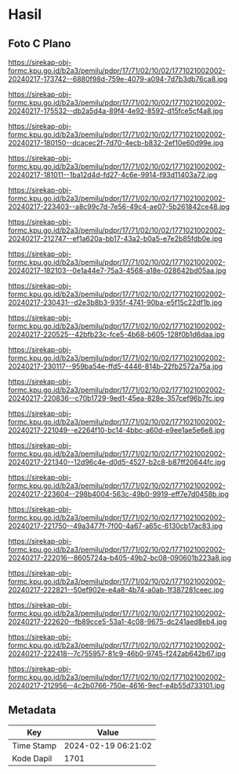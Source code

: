 # Hasil

## Foto C Plano

https://sirekap-obj-formc.kpu.go.id/b2a3/pemilu/pdpr/17/71/02/10/02/1771021002002-20240217-173742--6880f98d-759e-4079-a094-7d7b3db76ca8.jpg

https://sirekap-obj-formc.kpu.go.id/b2a3/pemilu/pdpr/17/71/02/10/02/1771021002002-20240217-175532--db2a5d4a-89f4-4e92-8592-d15fce5cf4a8.jpg

https://sirekap-obj-formc.kpu.go.id/b2a3/pemilu/pdpr/17/71/02/10/02/1771021002002-20240217-180150--dcacec2f-7d70-4ecb-b832-2ef10e60d99e.jpg

https://sirekap-obj-formc.kpu.go.id/b2a3/pemilu/pdpr/17/71/02/10/02/1771021002002-20240217-181011--1ba12d4d-fd27-4c6e-9914-f93d11403a72.jpg

https://sirekap-obj-formc.kpu.go.id/b2a3/pemilu/pdpr/17/71/02/10/02/1771021002002-20240217-223403--a8c99c7d-7e56-49c4-ae07-5b261842ce48.jpg

https://sirekap-obj-formc.kpu.go.id/b2a3/pemilu/pdpr/17/71/02/10/02/1771021002002-20240217-212747--ef1a620a-bb17-43a2-b0a5-e7e2b85fdb0e.jpg

https://sirekap-obj-formc.kpu.go.id/b2a3/pemilu/pdpr/17/71/02/10/02/1771021002002-20240217-182103--0e1a44e7-75a3-4568-a18e-028642bd05aa.jpg

https://sirekap-obj-formc.kpu.go.id/b2a3/pemilu/pdpr/17/71/02/10/02/1771021002002-20240217-230431--d2e3b8b3-935f-4741-90ba-e5f15c22df1b.jpg

https://sirekap-obj-formc.kpu.go.id/b2a3/pemilu/pdpr/17/71/02/10/02/1771021002002-20240217-220525--42bfb23c-fce5-4b68-b605-128f0b1d6daa.jpg

https://sirekap-obj-formc.kpu.go.id/b2a3/pemilu/pdpr/17/71/02/10/02/1771021002002-20240217-230117--959ba54e-ffd5-4446-814b-22fb2572a75a.jpg

https://sirekap-obj-formc.kpu.go.id/b2a3/pemilu/pdpr/17/71/02/10/02/1771021002002-20240217-220836--c70b1729-9ed1-45ea-828e-357cef96b7fc.jpg

https://sirekap-obj-formc.kpu.go.id/b2a3/pemilu/pdpr/17/71/02/10/02/1771021002002-20240217-221049--e2264f10-bc14-4bbc-a60d-e9ee1ae5e6e8.jpg

https://sirekap-obj-formc.kpu.go.id/b2a3/pemilu/pdpr/17/71/02/10/02/1771021002002-20240217-221340--12d96c4e-d0d5-4527-b2c8-b87ff20644fc.jpg

https://sirekap-obj-formc.kpu.go.id/b2a3/pemilu/pdpr/17/71/02/10/02/1771021002002-20240217-223604--298b4004-563c-49b0-9919-eff7e7d0458b.jpg

https://sirekap-obj-formc.kpu.go.id/b2a3/pemilu/pdpr/17/71/02/10/02/1771021002002-20240217-221750--49a3477f-7f00-4a67-a65c-6130cb17ac83.jpg

https://sirekap-obj-formc.kpu.go.id/b2a3/pemilu/pdpr/17/71/02/10/02/1771021002002-20240217-222016--8605724a-b405-49b2-bc08-090601b223a8.jpg

https://sirekap-obj-formc.kpu.go.id/b2a3/pemilu/pdpr/17/71/02/10/02/1771021002002-20240217-222821--50ef902e-e4a8-4b74-a0ab-1f387281ceec.jpg

https://sirekap-obj-formc.kpu.go.id/b2a3/pemilu/pdpr/17/71/02/10/02/1771021002002-20240217-222620--fb89cce5-53a1-4c08-9675-dc241aed8eb4.jpg

https://sirekap-obj-formc.kpu.go.id/b2a3/pemilu/pdpr/17/71/02/10/02/1771021002002-20240217-222418--7c755957-81c9-46b0-9745-f242ab642b67.jpg

https://sirekap-obj-formc.kpu.go.id/b2a3/pemilu/pdpr/17/71/02/10/02/1771021002002-20240217-212956--4c2b0766-750e-4616-9ecf-e4b55d733101.jpg


## Metadata

| Key        | Value               |
| ---------- | ------------------- |
| Time Stamp | 2024-02-19 06:21:02 |
| Kode Dapil | 1701                |



